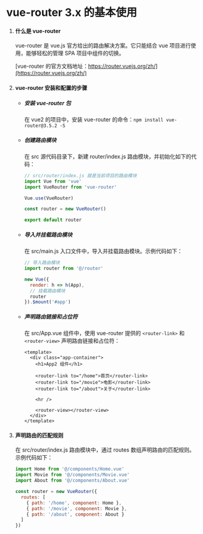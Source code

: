 # vue-router 3.x 的基本使用

1. #### **什么是 vue-router**

   vue-router 是 vue.js 官方给出的路由解决方案。它只能结合 vue 项目进行使用，能够轻松的管理 SPA 项目中组件的切换。

   [vue-router 的官方文档地址：https://router.vuejs.org/zh/](https://router.vuejs.org/zh/)

2. #### **vue-router 安装和配置的步骤**

   - ##### 安装 vue-router 包

     在 vue2 的项目中，安装 vue-router 的命令：`npm install vue-router@3.5.2 -S`

   - ##### 创建路由模块

     在 src 源代码目录下，新建 router/index.js 路由模块，并初始化如下的代码：

     ```js
     // src/router/index.js 就是当前项目的路由模块
     import Vue from 'vue'
     import VueRouter from 'vue-router'
     
     Vue.use(VueRouter)
     
     const router = new VueRouter()
     
     export default router
     ```

     

   - ##### 导入并挂载路由模块

     在 src/main.js 入口文件中，导入并挂载路由模块。示例代码如下：

     ```js
     // 导入路由模块
     import router from '@/router'
     
     new Vue({
       render: h => h(App),
       // 挂载路由模块
       router
     }).$mount('#app')
     ```

     

   - ##### 声明路由链接和占位符

     在 src/App.vue 组件中，使用 vue-router 提供的 `<router-link>` 和 `<router-view>` 声明路由链接和占位符：

     ```vue
     <template>
       <div class="app-container">
         <h1>App2 组件</h1>
     
         <router-link to="/home">首页</router-link>
         <router-link to="/movie">电影</router-link>
         <router-link to="/about">关于</router-link>
     
         <hr />
     
         <router-view></router-view>
       </div>
     </template>
     ```

     

3. #### 声明路由的匹配规则

   在 src/router/index.js 路由模块中，通过 routes 数组声明路由的匹配规则。示例代码如下：

   ```js
   import Home from '@/components/Home.vue'
   import Movie from '@/components/Movie.vue'
   import About from '@/components/About.vue'
   
   const router = new VueRouter({
     routes: [
       { path: '/home', component: Home },
       { path: '/movie', component: Movie },
       { path: '/about', component: About }
     ]
   })
   ```

   